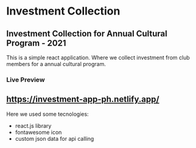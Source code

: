 # Investment Collection 
## Investment Collection for Annual Cultural Program - 2021

This is a simple react application. Where we collect investment from club members for a annual cultural program.

### Live Preview 
## https://investment-app-ph.netlify.app/ 

Here we used some tecnologies:
- react.js library
- fontawesome icon
- custom json data for api calling 
